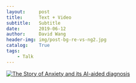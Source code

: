 ```yaml
---
layout:     post                          
title:      Text + Video
subtitle:   Subtitle
date:       2019-06-12
author:     David Wang                         
header-img: img/post-bg-re-vs-ng2.jpg          
catalog:    True                             
tags:
    - Talk
---
```


[![The Story of Anxiety and its AI-aided diagnosis](https://imgur.com/5yrTWpV.jpg)](https://www.youtube.com/watch?v=0JvVczVfY10)
